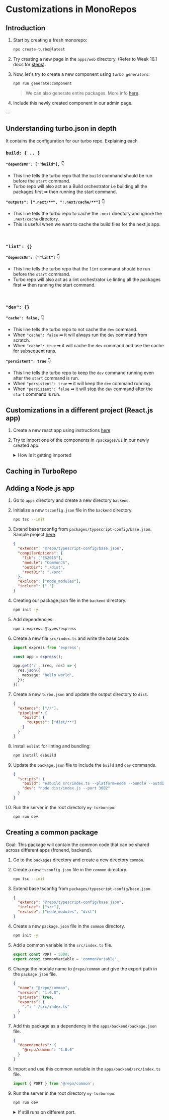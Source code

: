 # Customizations in MonoRepos

## Introduction

1. Start by creating a fresh monorepo:

   ```bash
   npx create-turbo@latest
   ```

2. Try creating a new page in the `apps/web` directory. (Refer to Week 16.1 docs for [steps](https://github.com/its-id/100x-Cohort-Programs/blob/master/Week%2016/Week%2016.1/2.%20TurboRepo/README.md#adding-a-new-page-admin)). <br>

3. Now, let's try to create a new component using `turbo generators`:

   ```bash
   npm run generate:component
   ```

   > We can also generate entire packages. More info [here](https://turbo.build/repo/docs/core-concepts/monorepos/code-generation).

4. Include this newly created component in our admin page.

--

## Understanding turbo.json in depth

It contains the configuration for our turbo repo. Explaining each

### `build: { .. }`

**`"dependsOn": ["^build"],`** 👇

- This line tells the turbo repo that the `build` command should be run before the `start` command.
- Turbo repo will also act as a Build orchestrator i.e building all the packages first ➡ then running the start command.

**`"outputs": [".next/**", "!.next/cache/**"]`** 👇

- This line tells the turbo repo to cache the `.next` directory and ignore the `.next/cache` directory.
- This is useful when we want to cache the build files for the next.js app.

<br>

### `"lint": {}`

**`"dependsOn": ["^lint"]`** 👇

- This line tells the turbo repo that the `lint` command should be run before the `start` command.
- Turbo repo will also act as a lint orchestrator i.e linting all the packages first ➡ then running the start command.

<br>

### `"dev": {}`

**`"cache": false,`** 👇

- This line tells the turbo repo to not cache the `dev` command.
- When `"cache": false` ➡ it will always run the `dev` command from scratch.
- When `"cache": true` ➡ it will cache the `dev` command and use the cache for subsequent runs.

**`"persistent": true`** 👇

- This line tells the turbo repo to keep the `dev` command running even after the `start` command is run.
- When `"persistent": true` ➡ it will keep the `dev` command running.
- When `"persistent": false` ➡ it will stop the `dev` command after the `start` command is run.

## Customizations in a different project (React.js app)

1. Create a new react app using instructions [here](https://github.com/its-id/100x-Cohort-Programs/blob/master/Week%2016/Week%2016.1/2.%20TurboRepo/README.md#adding-a-new-page-admin)

2. Try to import one of the components in `/packages/ui` in our newly created app.
   <details>
   <summary>How is it getting imported</summary>

   - In our case, these component got included in the `@repo/ui` folder in `node_modules` of the newly created app.
   - This is because we have added the `@repo/ui` package as a dependency in the `package.json` file of the newly created app.
   - But as a good practice, we should add the `packages/ui` as a dependency in the `package.json` file of the newly created app.

   </details>

## Caching in TurboRepo

## Adding a Node.js app

1. Go to `apps` directory and create a new directory `backend`.

2. Initialize a new `tsconfig.json` file in the `backend` directory.

   ```bash
   npx tsc --init
   ```

3. Extend base tsconfig from `packages/typescript-config/base.json`. Sample project [here](https://github.com/vercel/turbo/blob/main/examples/kitchen-sink/apps/api/tsconfig.json).

   ```json
   {
     "extends": "@repo/typescript-config/base.json",
     "compilerOptions": {
       "lib": ["ES2015"],
       "module": "CommonJS",
       "outDir": "./dist",
       "rootDir": "./src"
     },
     "exclude": ["node_modules"],
     "include": ["."]
   }
   ```

4. Creating our package.json file in the `backend` directory.

   ```bash
   npm init -y
   ```

5. Add dependencies:

   ```bash
   npm i express @types/express
   ```

6. Create a new file `src/index.ts` and write the base code:

   ```ts
   import express from 'express';

   const app = express();

   app.get('/', (req, res) => {
     res.json({
       message: 'hello world',
     });
   });
   ```

7. Create a new `turbo.json` and update the output directory to `dist`.

   ```json
   {
     "extends": ["//"],
     "pipeline": {
       "build": {
         "outputs": ["dist/**"]
       }
     }
   }
   ```

8. Install `eslint` for linting and bundling:

   ```bash
   npm install esbuild
   ```

9. Update the `package.json` file to include the `build` and `dev` commands.

   ```json
   {
     "scripts": {
       "build": "esbuild src/index.ts --platform=node --bundle --outdir=dist",
       "dev": "node dist/index.js --port 3002"
     }
   }
   ```

10. Run the server in the root directory `my-turborepo`:

    ```bash
    npm run dev
    ```

## Creating a common package

Goal: This package will contain the common code that can be shared across different apps (fronend, backend).

1. Go to the `packages` directory and create a new directory `common`.
2. Create a new `tsconfig.json` file in the `common` directory.

   ```bash
   npx tsc --init
   ```

3. Extend base tsconfig from `packages/typescript-config/base.json`.

   ```json
   {
     "extends": "@repo/typescript-config/base.json",
     "include": ["src"],
     "exclude": ["node_modules", "dist"]
   }
   ```

4. Create a new `package.json` file in the `common` directory.

   ```bash
   npm init -y
   ```

5. Add a common variable in the `src/index.ts` file.

   ```ts
   export const PORT = 5000;
   export const commonVariable = 'commonVariable';
   ```

6. Change the module name to `@repo/common` and give the export path in the `package.json` file.

   ```json
   {
     "name": "@repo/common",
     "version": "1.0.0",
     "private": true,
     "exports": {
       ".": "./src/index.ts"
     }
   }
   ```

7. Add this package as a dependency in the `apps/backend/package.json` file.

   ```json
   {
     "dependencies": {
       "@repo/common": "1.0.0"
     }
   }
   ```

8. Import and use this common variable in the `apps/backend/src/index.ts` file.

   ```ts
   import { PORT } from '@repo/common';
   ```

9. Run the server in the root directory `my-turborepo`:

   ```bash
   npm run dev
   ```

   <details>
      <summary>If still runs on different port.</summary>
      - Try deleting the `./dist` folder in the `apps/backend` directory and then run the server.
      - Try deleting the cache i.e `./.turbo/cache` folder and then run the server.
   </details>
